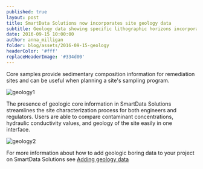 ```yaml
---
published: true
layout: post
title: SmartData Solutions now incorporates site geology data
subtitle: Geology data showing specific lithographic horizons incorporated using core samples taken at site
date: 2016-09-15 10:00:00
author: anna_milligan
folder: blog/assets/2016-09-15-geology
headerColor: '#fff'
replaceHeaderImage: '#334d00'
---
```


Core samples provide sedimentary composition information for remediation sites and can be useful when planning a site's sampling program.

![geology1]({{site.baseurl}}/{{page.folder}}/geology1.png)

The presence of geologic core information in SmartData Solutions streamlines the site characterization process for both engineers and regulators.  Users are able to compare contaminant concentrations, hydraulic conductivity values, and geology of the site easily in one interface.

![geology2]({{site.baseurl}}/{{page.folder}}/geology2.png)

For more information about how to add geologic boring data to your project on SmartData Solutions see [Adding geology data](http://help.smartdata-solutions.com/knowledgebase/articles/955198-adding-geology-data)

